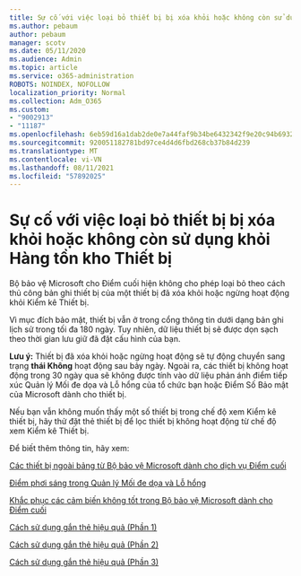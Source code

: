 ```yaml
---
title: Sự cố với việc loại bỏ thiết bị bị xóa khỏi hoặc không còn sử dụng khỏi Hàng tồn kho Thiết bị
ms.author: pebaum
author: pebaum
manager: scotv
ms.date: 05/11/2020
ms.audience: Admin
ms.topic: article
ms.service: o365-administration
ROBOTS: NOINDEX, NOFOLLOW
localization_priority: Normal
ms.collection: Adm_O365
ms.custom:
- "9002913"
- "11187"
ms.openlocfilehash: 6eb59d16a1dab2de0e7a44faf9b34be6432342f9e20c94b6932e69e937751add
ms.sourcegitcommit: 920051182781bd97ce4d4d6fbd268cb37b84d239
ms.translationtype: MT
ms.contentlocale: vi-VN
ms.lasthandoff: 08/11/2021
ms.locfileid: "57892025"
---
```

# <a name="issues-with-removing-an-offboarded-or-decommissioned-device-from-the-device-inventory"></a>Sự cố với việc loại bỏ thiết bị bị xóa khỏi hoặc không còn sử dụng khỏi Hàng tồn kho Thiết bị

Bộ bảo vệ Microsoft cho Điểm cuối hiện không cho phép loại bỏ theo cách thủ công bản ghi thiết bị của một thiết bị đã xóa khỏi hoặc ngừng hoạt động khỏi Kiểm kê Thiết bị.

Vì mục đích bảo mật, thiết bị vẫn ở trong cổng thông tin dưới dạng bản ghi lịch sử trong tối đa 180 ngày. Tuy nhiên, dữ liệu thiết bị sẽ được dọn sạch theo thời gian lưu giữ đã đặt cấu hình của bạn.

**Lưu ý:** Thiết bị đã xóa khỏi hoặc ngừng hoạt động sẽ tự động chuyển sang trạng **thái Không** hoạt động sau bảy ngày. Ngoài ra, các thiết bị không hoạt động trong 30 ngày qua sẽ không được tính vào dữ liệu phản ánh điểm tiếp xúc Quản lý Mối đe dọa và Lỗ hổng của tổ chức bạn hoặc Điểm Số Bảo mật của Microsoft dành cho thiết bị.
 
Nếu bạn vẫn không muốn thấy một số thiết bị trong chế độ xem Kiểm kê thiết bị, hãy thử đặt thẻ thiết bị để lọc thiết bị không hoạt động từ chế độ xem Kiểm kê Thiết bị.

Để biết thêm thông tin, hãy xem:

[Các thiết bị ngoài bảng từ Bộ bảo vệ Microsoft dành cho dịch vụ Điểm cuối](https://docs.microsoft.com/microsoft-365/security/defender-endpoint/offboard-machines.md)

[Điểm phơi sáng trong Quản lý Mối đe dọa và Lỗ hổng](https://docs.microsoft.com/microsoft-365/security/defender-endpoint/tvm-exposure-score.md)

[Khắc phục các cảm biến không tốt trong Bộ bảo vệ Microsoft dành cho Điểm cuối](https://docs.microsoft.com/microsoft-365/security/defender-endpoint/fix-unhealthy-sensors#inactive-devices.md)

[Cách sử dụng gắn thẻ hiệu quả (Phần 1)](https://techcommunity.microsoft.com/t5/microsoft-defender-for-endpoint/how-to-use-tagging-effectively-part-1/ba-p/1964058)

[Cách sử dụng gắn thẻ hiệu quả (Phần 2)](https://techcommunity.microsoft.com/t5/microsoft-defender-for-endpoint/how-to-use-tagging-effectively-part-2/ba-p/1962008)

[Cách sử dụng gắn thẻ hiệu quả (Phần 3)](https://techcommunity.microsoft.com/t5/microsoft-defender-for-endpoint/how-to-use-tagging-effectively-part-3/ba-p/1964073)




